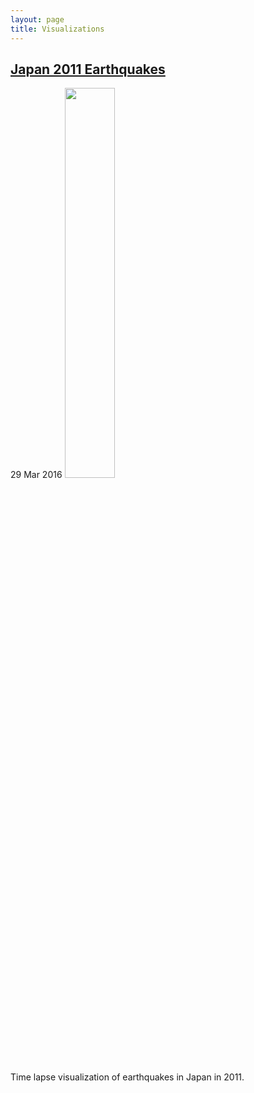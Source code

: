```yaml
---
layout: page
title: Visualizations
---
```


<!-- Japan Earthquakes -->
<div class="post">
  <h2 class="post-title">
    <a href="https://emiliendupont.github.io/japan-earthquakes/">
      Japan 2011 Earthquakes
    </a>
  </h2>

  <span class="post-date">29 Mar 2016</span>
  <img src="{{ site.url }}/imgs/viz-previews/japan_earthquakes.png" style="align:left; width:40%;">

  Time lapse visualization of earthquakes in Japan in 2011.
</div>

